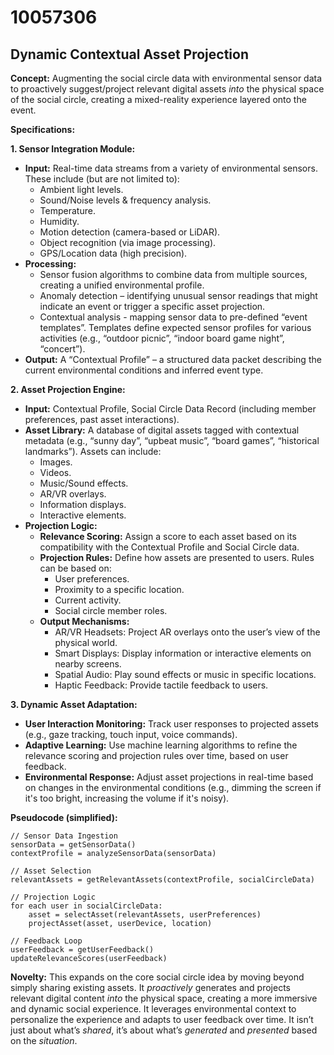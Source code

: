# 10057306

## Dynamic Contextual Asset Projection

**Concept:** Augmenting the social circle data with environmental sensor data to proactively suggest/project relevant digital assets *into* the physical space of the social circle, creating a mixed-reality experience layered onto the event.

**Specifications:**

**1. Sensor Integration Module:**

*   **Input:** Real-time data streams from a variety of environmental sensors.  These include (but are not limited to):
    *   Ambient light levels.
    *   Sound/Noise levels & frequency analysis.
    *   Temperature.
    *   Humidity.
    *   Motion detection (camera-based or LiDAR).
    *   Object recognition (via image processing).
    *   GPS/Location data (high precision).
*   **Processing:**
    *   Sensor fusion algorithms to combine data from multiple sources, creating a unified environmental profile.
    *   Anomaly detection – identifying unusual sensor readings that might indicate an event or trigger a specific asset projection.
    *   Contextual analysis - mapping sensor data to pre-defined “event templates”. Templates define expected sensor profiles for various activities (e.g., “outdoor picnic”, “indoor board game night”, “concert”).
*   **Output:**  A “Contextual Profile” – a structured data packet describing the current environmental conditions and inferred event type.

**2. Asset Projection Engine:**

*   **Input:** Contextual Profile, Social Circle Data Record (including member preferences, past asset interactions).
*   **Asset Library:** A database of digital assets tagged with contextual metadata (e.g., “sunny day”, “upbeat music”, “board games”, “historical landmarks”).  Assets can include:
    *   Images.
    *   Videos.
    *   Music/Sound effects.
    *   AR/VR overlays.
    *   Information displays.
    *   Interactive elements.
*   **Projection Logic:**
    *   **Relevance Scoring:**  Assign a score to each asset based on its compatibility with the Contextual Profile and Social Circle data.
    *   **Projection Rules:** Define how assets are presented to users.  Rules can be based on:
        *   User preferences.
        *   Proximity to a specific location.
        *   Current activity.
        *   Social circle member roles.
    *   **Output Mechanisms:**
        *   AR/VR Headsets: Project AR overlays onto the user’s view of the physical world.
        *   Smart Displays: Display information or interactive elements on nearby screens.
        *   Spatial Audio: Play sound effects or music in specific locations.
        *   Haptic Feedback: Provide tactile feedback to users.

**3.  Dynamic Asset Adaptation:**

*   **User Interaction Monitoring:** Track user responses to projected assets (e.g., gaze tracking, touch input, voice commands).
*   **Adaptive Learning:** Use machine learning algorithms to refine the relevance scoring and projection rules over time, based on user feedback.
*   **Environmental Response:** Adjust asset projections in real-time based on changes in the environmental conditions (e.g., dimming the screen if it's too bright, increasing the volume if it's noisy).

**Pseudocode (simplified):**

```
// Sensor Data Ingestion
sensorData = getSensorData()
contextProfile = analyzeSensorData(sensorData)

// Asset Selection
relevantAssets = getRelevantAssets(contextProfile, socialCircleData)

// Projection Logic
for each user in socialCircleData:
    asset = selectAsset(relevantAssets, userPreferences)
    projectAsset(asset, userDevice, location)

// Feedback Loop
userFeedback = getUserFeedback()
updateRelevanceScores(userFeedback)
```

**Novelty:**  This expands on the core social circle idea by moving beyond simply sharing existing assets. It *proactively* generates and projects relevant digital content *into* the physical space, creating a more immersive and dynamic social experience. It leverages environmental context to personalize the experience and adapts to user feedback over time. It isn’t just about what’s *shared*, it’s about what’s *generated* and *presented* based on the *situation*.